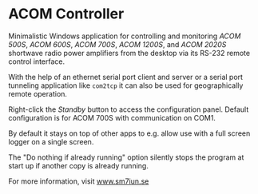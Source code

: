 # ACOM Controller

Minimalistic Windows application for controlling and monitoring *ACOM 500S*, *ACOM 600S*, 
*ACOM 700S*, *ACOM 1200S*, and *ACOM 2020S* shortwave radio power amplifiers from the 
desktop via its RS-232 remote control interface. 

With the help of an ethernet serial port client and server or a serial port tunneling 
application like `com2tcp` it can also be used for geographically remote operation. 

Right-click the *Standby* button to access the configuration panel.
Default configuration is for ACOM 700S with communication on COM1. 

By default it stays on top of other apps to e.g. allow use with a full 
screen logger on a single screen.

The "Do nothing if already running" option silently stops the program at 
start up if another copy is already running.

For more information, visit www.sm7iun.se